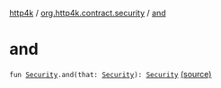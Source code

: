 [http4k](../index.md) / [org.http4k.contract.security](index.md) / [and](./and.md)

# and

`fun `[`Security`](-security/index.md)`.and(that: `[`Security`](-security/index.md)`): `[`Security`](-security/index.md) [(source)](https://github.com/http4k/http4k/blob/master/http4k-contract/src/main/kotlin/org/http4k/contract/security/Security.kt#L16)